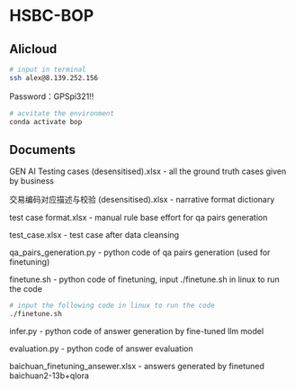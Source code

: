 # HSBC-BOP

## Alicloud 
```bash
# input in terminal
ssh alex@8.139.252.156
```
Password：GPSpi321!!
```bash
# acvitate the environment
conda activate bop
```

## Documents
GEN AI Testing cases (desensitised).xlsx - all the ground truth cases given by business

交易编码对应描述与校验 (desensitised).xlsx - narrative format dictionary

test case format.xlsx - manual rule base effort for qa pairs generation

test_case.xlsx - test case after data cleansing

qa_pairs_generation.py - python code of qa pairs generation (used for finetuning)

finetune.sh - python code of finetuning, input ./finetune.sh in linux to run the code
```bash
# input the following code in linux to run the code
./finetune.sh 
```
infer.py - python code of answer generation by fine-tuned llm model

evaluation.py - python code of answer evaluation

baichuan_finetuning_ansewer.xlsx - answers generated by finetuned baichuan2-13b+qlora
